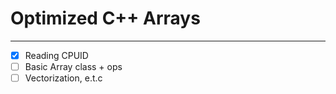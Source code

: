 # Optimized C++ Arrays

---

- [x] Reading CPUID  
- [ ] Basic Array class + ops 
- [ ] Vectorization, e.t.c
